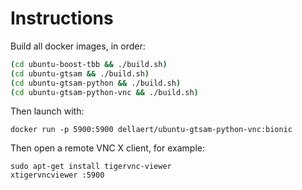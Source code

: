 # Instructions

Build all docker images, in order:

```bash
(cd ubuntu-boost-tbb && ./build.sh)
(cd ubuntu-gtsam && ./build.sh)
(cd ubuntu-gtsam-python && ./build.sh)
(cd ubuntu-gtsam-python-vnc && ./build.sh)
```

Then launch with: 

    docker run -p 5900:5900 dellaert/ubuntu-gtsam-python-vnc:bionic

Then open a remote VNC X client, for example:

    sudo apt-get install tigervnc-viewer
    xtigervncviewer :5900


